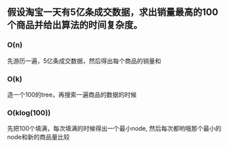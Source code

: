 ## 假设淘宝一天有5亿条成交数据，求出销量最高的100个商品并给出算法的时间复杂度。

### O(n)

先游历一遍，5亿条成交数据，然后得出每个商品的销量和

### O(k)

造一个100的tree，再搜索一遍商品的数据的时候

### O(klog(100))

先把100个填满，每次填满的时候得出一个最小node, 然后每次都哟哦那个最小的node和新的商品量比较


